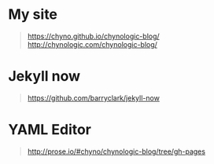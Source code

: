 
# My site
> https://chyno.github.io/chynologic-blog/
> http://chynologic.com/chynologic-blog/

# Jekyll now
> https://github.com/barryclark/jekyll-now

# YAML Editor
>http://prose.io/#chyno/chynologic-blog/tree/gh-pages